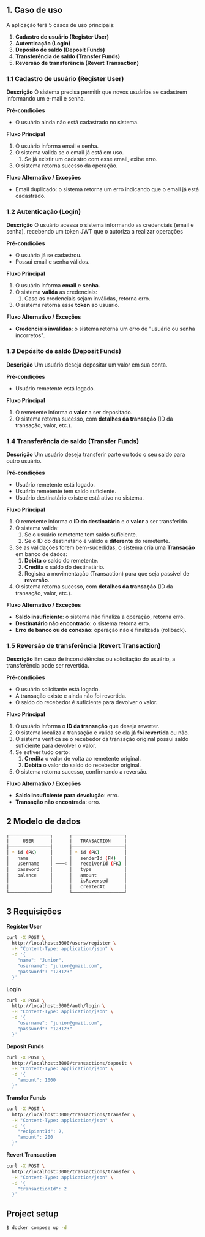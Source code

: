 ## 1. Caso de uso

A aplicação terá 5 casos de uso principais:

1. **Cadastro de usuário (Register User)**
2. **Autenticação (Login)**
3. **Depósito de saldo (Deposit Funds)**
4. **Transferência de saldo (Transfer Funds)**
5. **Reversão de transferência (Revert Transaction)**

### 1.1 Cadastro de usuário (Register User)

**Descrição**
O sistema precisa permitir que novos usuários se cadastrem informando um e-mail e senha.

**Pré-condições**

- O usuário ainda não está cadastrado no sistema.

**Fluxo Principal**

1. O usuário informa email e senha.
2. O sistema valida se o email já está em uso.
    1. Se já existir um cadastro com esse email, exibe erro.
3. O sistema retorna sucesso da operação.

**Fluxo Alternativo / Exceções**

- Email duplicado: o sistema retorna um erro indicando que o email já está cadastrado.

### 1.2 Autenticação (Login)

**Descrição**
O usuário acessa o sistema informando as credenciais (email e senha), recebendo um token JWT que o autoriza a realizar operações

**Pré-condições**

- O usuário já se cadastrou.
- Possui email e senha válidos.

**Fluxo Principal**

1. O usuário informa **email** e **senha**.
2. O sistema **valida** as credenciais:
    1. Caso as credenciais sejam inválidas, retorna erro.
3. O sistema retorna esse **token** ao usuário.

**Fluxo Alternativo / Exceções**

- **Credenciais inválidas**: o sistema retorna um erro de "usuário ou senha incorretos".

### 1.3 Depósito de saldo (Deposit Funds)

**Descrição**
Um usuário deseja depositar um valor em sua conta.

**Pré-condições**

- Usuário remetente está logado.

**Fluxo Principal**

1. O remetente informa o **valor** a ser depositado.
4. O sistema retorna sucesso, com **detalhes da transação** (ID da transação, valor, etc.).

### 1.4 Transferência de saldo (Transfer Funds)

**Descrição**
Um usuário deseja transferir parte ou todo o seu saldo para outro usuário.

**Pré-condições**

- Usuário remetente está logado.
- Usuário remetente tem saldo suficiente.
- Usuário destinatário existe e está ativo no sistema.

**Fluxo Principal**

1. O remetente informa o **ID do destinatário** e o **valor** a ser transferido.
2. O sistema valida:
    1. Se o usuário remetente tem saldo suficiente.
    2. Se o ID do destinatário é válido e **diferente** do remetente.
3. Se as validações forem bem-sucedidas, o sistema cria uma **Transação** em banco de dados:
    1. **Debita** o saldo do remetente.
    2. **Credita** o saldo do destinatário.
    3. Registra a movimentação (Transaction) para que seja passível de **reversão**.
4. O sistema retorna sucesso, com **detalhes da transação** (ID da transação, valor, etc.).

**Fluxo Alternativo / Exceções**

- **Saldo insuficiente**: o sistema não finaliza a operação, retorna erro.
- **Destinatário não encontrado**: o sistema retorna erro.
- **Erro de banco ou de conexão**: operação não é finalizada (rollback).

### 1.5 Reversão de transferência (Revert Transaction)

**Descrição**
Em caso de inconsistências ou solicitação do usuário, a transferência pode ser revertida.

**Pré-condições**

- O usuário solicitante está logado.
- A transação existe e ainda não foi revertida.
- O saldo do recebedor é suficiente para devolver o valor.

**Fluxo Principal**

1. O usuário informa o **ID da transação** que deseja reverter.
2. O sistema localiza a transação e valida se ela **já foi revertida** ou não.
3. O sistema verifica se o recebedor da transação original possui saldo suficiente para devolver o valor.
4. Se estiver tudo certo:
    1. **Credita** o valor de volta ao remetente original.
    2. **Debita** o valor do saldo do recebedor original.
5. O sistema retorna sucesso, confirmando a reversão.

**Fluxo Alternativo / Exceções**

- **Saldo insuficiente para devolução**: erro.
- **Transação não encontrada**: erro.

## 2 Modelo de dados

```bash
┌───────────────┐      ┌───────────────────┐
│     USER      │      │   TRANSACTION     │
├───────────────┤      ├───────────────────┤
│ * id (PK)     │      │ * id (PK)         │
│   name        │      │   senderId (FK)   │
│   username    │ ───< │   receiverId (FK) │
│   password    │      │   type            │
│   balance     │      │   amount          │
│               │      │   isReversed      │
│               │      │   createdAt       │
└───────────────┘      └───────────────────┘
```

## 3 Requisições

**Register User**
```bash
curl -X POST \
  http://localhost:3000/users/register \
  -H "Content-Type: application/json" \
  -d '{
    "name": "Junior",
    "username": "junior@gmail.com",
    "password": "123123"
  }'
```

**Login**
```bash
curl -X POST \
  http://localhost:3000/auth/login \
  -H "Content-Type: application/json" \
  -d '{
    "username": "junior@gmail.com",
    "password": "123123"
  }'
```

**Deposit Funds**
```bash
curl -X POST \
  http://localhost:3000/transactions/deposit \
  -H "Content-Type: application/json" \
  -d '{
    "amount": 1000
  }'
```

**Transfer Funds**
```bash
curl -X POST \
  http://localhost:3000/transactions/transfer \
  -H "Content-Type: application/json" \
  -d '{
    "recipientId": 2,
    "amount": 200
  }'
```

**Revert Transaction**
```bash
curl -X POST \
  http://localhost:3000/transactions/transfer \
  -H "Content-Type: application/json" \
  -d '{
    "transactionId": 2
  }'
```

## Project setup
```bash
$ docker compose up -d
```
